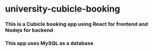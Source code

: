 # university-cubicle-booking

### This is a Cubicle booking app using React for frontend and Nodejs for backend

### This app uses MySQL as a database
